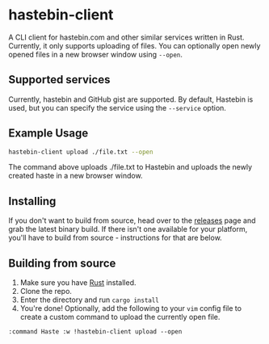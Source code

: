 # hastebin-client
A CLI client for hastebin.com and other similar services written in Rust.
Currently, it only supports uploading of files. You can optionally open newly opened files in a new browser window using `--open`.
## Supported services
Currently, hastebin and GitHub gist are supported. By default, Hastebin is used, but you can specify the service using the `--service` option.

## Example Usage
```Bash
hastebin-client upload ./file.txt --open
```
The command above uploads ./file.txt to Hastebin and uploads the newly created haste in a new browser window.

## Installing

If you don't want to build from source, head over to the [releases](https://github.com/joek13/hastebin-client/releases/latest) page and grab the latest binary build. If there isn't one available for your platform, you'll have to build from source - instructions for that are below.

## Building from source

1. Make sure you have [Rust](https://www.rust-lang.org/en-US/) installed.
2. Clone the repo.
3. Enter the directory and run `cargo install`
4. You're done! Optionally, add the following to your `vim` config file to create a custom command to upload the currently open file.
```
:command Haste :w !hastebin-client upload --open 
```
